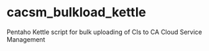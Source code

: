 # cacsm_bulkload_kettle
Pentaho Kettle script for bulk uploading of CIs to CA Cloud Service Management
